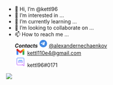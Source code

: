 - 👋 Hi, I’m @kettl96
- 👀 I’m interested in ...
- 🌱 I’m currently learning ...
- 💞️ I’m looking to collaborate on ...
- 📫 How to reach me ... <br>
       ***Contacts*** 
<img src='./assets/telegram.png' height=22px>   [@alexandernechaenkov](https://t.me/alexandernechaenkov)<br>
   <img src='./assets/GmailLogo.png' width=30px> [kettl110e4@gmail.com](mailto:kettl110e4@gmail.com)<br>
   <img src='./assets/discord.png' width=30px> kettl96#0171

<img src='https://www.codewars.com/users/kettl96/badges/large' >

<!---
kettl96/kettl96 is a ✨ special ✨ repository because its `README.md` (this file) appears on your GitHub profile.
You can click the Preview link to take a look at your changes.
--->
